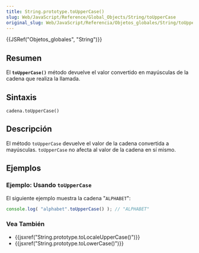 ```yaml
---
title: String.prototype.toUpperCase()
slug: Web/JavaScript/Reference/Global_Objects/String/toUpperCase
original_slug: Web/JavaScript/Referencia/Objetos_globales/String/toUpperCase
---
```


{{JSRef("Objetos_globales", "String")}}

## Resumen

El **`toUpperCase()`** método devuelve el valor convertido en mayúsculas de la cadena que realiza la llamada.

## Sintaxis

```
cadena.toUpperCase()
```

## Descripción

El método `toUpperCase` devuelve el valor de la cadena convertida a mayúsculas. `toUpperCase` no afecta al valor de la cadena en sí mismo.

## Ejemplos

### Ejemplo: Usando `toUpperCase`

El siguiente ejemplo muestra la cadena "`ALPHABET`":

```js
console.log( "alphabet".toUpperCase() ); // "ALPHABET"
```

### Vea También

- {{jsxref("String.prototype.toLocaleUpperCase()")}}
- {{jsxref("String.prototype.toLowerCase()")}}
